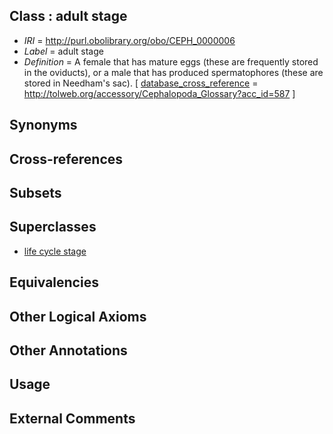 
## Class : adult stage

 * *IRI* = http://purl.obolibrary.org/obo/CEPH_0000006
 * *Label* = adult stage
 * *Definition* = A female that has mature eggs (these are frequently stored in the oviducts), or a male that has produced spermatophores (these are stored in Needham's sac). [ [database_cross_reference](../../ef/oboInOwl#hasDbXref.md) = http://tolweb.org/accessory/Cephalopoda_Glossary?acc_id=587 ]

## Synonyms


## Cross-references


## Subsets


## Superclasses

 * [life cycle stage](../../UBERON/05/UBERON_0000105.md)

## Equivalencies


## Other Logical Axioms


## Other Annotations


## Usage


## External Comments

